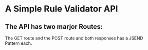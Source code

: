 # A Simple Rule Validator API

## The API has two marjor Routes:

The GET route and the POST route and both responses has a JSEND Pattern each.